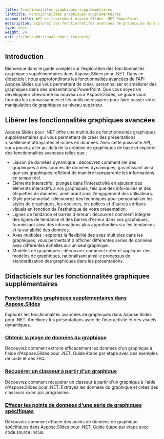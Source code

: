 ```yaml
---
title: Fonctionnalités graphiques supplémentaires
linktitle: Fonctionnalités graphiques supplémentaires
second_title: API de traitement Aspose.Slides .NET PowerPoint
description: Explorez les fonctionnalités avancées de graphiques dans Aspose.Slides pour .NET ! Apprenez à créer des graphiques dynamiques et interactifs avec des styles personnalisés, des courbes de tendance et bien plus encore. Améliorez vos présentations grâce à une visualisation de données puissante.
type: docs
weight: 24
url: /fr/net/additional-chart-features/
---
```


## Introduction

Bienvenue dans le guide complet sur l’exploration des fonctionnalités graphiques supplémentaires dans Aspose.Slides pour .NET. Dans ce didacticiel, nous approfondirons les fonctionnalités avancées de l'API Aspose.Slides qui vous permettent de créer, personnaliser et améliorer des graphiques dans des présentations PowerPoint. Que vous soyez un développeur chevronné ou nouveau sur Aspose.Slides, ce guide vous fournira les connaissances et les outils nécessaires pour faire passer votre manipulation de graphiques au niveau supérieur.

## Libérer les fonctionnalités graphiques avancées

Aspose.Slides pour .NET offre une multitude de fonctionnalités graphiques supplémentaires qui vous permettent de créer des présentations visuellement attrayantes et riches en données. Avec cette puissante API, vous pouvez aller au-delà de la création de graphiques de base et explorer des fonctionnalités avancées telles que :

- Liaison de données dynamique : découvrez comment lier des graphiques à des sources de données dynamiques, garantissant ainsi que vos graphiques reflètent de manière transparente les informations en temps réel.
- Éléments interactifs : plongez dans l'interactivité en ajoutant des éléments interactifs à vos graphiques, tels que des info-bulles et des étiquettes de données, améliorant ainsi l'engagement des utilisateurs.
- Style personnalisé : découvrez des techniques pour personnaliser les styles de graphiques, les couleurs, les polices et d'autres attributs visuels en fonction de l'esthétique de votre présentation.
- Lignes de tendance et barres d'erreur : découvrez comment intégrer des lignes de tendance et des barres d'erreur dans vos graphiques, fournissant ainsi des informations plus approfondies sur les tendances et la variabilité des données.
- Axes multiples : explorez la flexibilité des axes multiples dans les graphiques, vous permettant d'afficher différentes séries de données avec différentes échelles sur un seul graphique.
- Modèles de graphiques : découvrez comment créer et appliquer des modèles de graphiques, rationalisant ainsi le processus de standardisation des graphiques dans les présentations.

## Didacticiels sur les fonctionnalités graphiques supplémentaires
### [Fonctionnalités graphiques supplémentaires dans Aspose.Slides](./additional-chart-features/)
Explorez les fonctionnalités avancées de graphiques dans Aspose.Slides pour .NET. Améliorez les présentations avec de l’interactivité et des visuels dynamiques.
### [Obtenir la plage de données du graphique](./chart-get-range/)
Découvrez comment extraire efficacement les données d'un graphique à l'aide d'Aspose.Slides pour .NET. Guide étape par étape avec des exemples de code et des FAQ.
### [Récupérer un classeur à partir d'un graphique](./chart-recover-workbook/)
Découvrez comment récupérer un classeur à partir d'un graphique à l'aide d'Aspose.Slides pour .NET. Extrayez les données du graphique et créez des classeurs Excel par programme.
### [Effacer les points de données d'une série de graphiques spécifiques](./clear-specific-chart-series-data-points-data/)
Découvrez comment effacer des points de données de graphique spécifiques dans Aspose.Slides pour .NET. Guide étape par étape avec code source inclus.